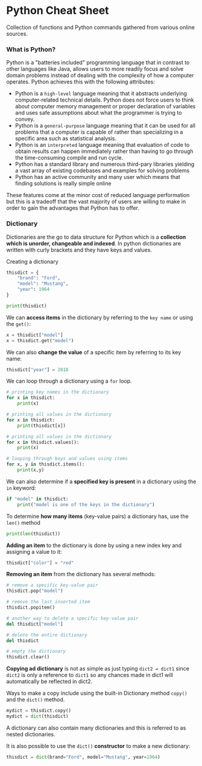 # Python Cheat Sheet 

Collection of functions and Python commands gathered from various online sources. 



### What is Python? 

Python is a "batteries included" programming language that in contrast to other languages like Java, allows users to more readily focus and solve domain problems instead of dealing with the complexity of how a computer operates. Python achieves this with the following attributes: 

* Python is a `high-level` language meaning that it abstracts underlying computer-related technical details. Python does not force users to think about computer memory management or proper declaration of variables and uses safe assumptions about what the programmer is trying to convey. 
* Python is a `general-purpose` language meaning that it can be used for all problems that a computer is capable of rather than specializing in a specific area such as statistical analysis. 
* Python is an `interpreted` language meaning that evaluation of code to obtain results can happen immediately rather than having to go through the time-consuming compile and run cycle. 
* Python has a standard library and numerous third-pary libraries yielding a vast array of existing codebases and examples for solving problems 
* Python has an active community and many user which means that finding solutions is really simple online


These features come at the minor cost of reduced language performation but this is a tradeoff that the vast majority of users are willing to make in order to gain the advantages that Python has to offer. 



### Dictionary 

Dictionaries are the go to data structure for Python which is a **collection which is unorder, changeable and indexed**. In python dictionaries are written with curly brackets and they have keys and values. 


Creating a dictionary
```python
thisdict = {
    "brand": "Ford", 
    "model": "Mustang", 
    "year": 1964
}

print(thisdict)
```


We can **access items** in the dictionary by referring to the `key name` or using the `get()`: 

```python
x = thisdict["model"]
x = thisdict.get("model")
```



We can also **change the value** of a specific item by referring to its key name: 

```python 
thisdict["year"] = 2018
```



We can loop through a dictionary using a `for` loop. 

```python
# printing key names in the dictionary 
for x in thisdict: 
    print(x)

# printing all values in the dictionary 
for x in thisdict: 
    print(thisdict[x])

# printing all values in the dictionary 
for x in thisdict.values():
    print(x)

# looping through keys and values using items 
for x, y in thisdict.items():
    print(x,y)
```


We can also determine if a **specified key is present** in a dictionary using the `in` keyword: 

```python
if "model" in thisdict: 
    print("model is one of the keys in the dictionary")
```


To determine **how many items** (key-value pairs) a dictionary has, use the `len()` method


```python 
print(len(thisdict))
```



**Adding an item** to the dictionary is done by using a new index key and assigning a value to it: 

```python
thisdict["color"] = "red"
```


**Removing an item** from the dictionary has several methods: 

```python 
# remove a specific key-value pair 
thisdict.pop("model")

# remove the last inserted item 
thisdict.popitem()

# another way to delete a specific key-value pair 
del thisdict["model"]

# delete the entire dictionary 
del thisdict 

# empty the dictionary 
thisdict.clear()
```


**Copying ad dictionary** is not as simple as just typing `dict2 = dict1` since `dict2` is only a reference to `dict1` so any chances made in dict1 will automatically be reflected in dict2. 

Ways to make a copy include using the built-in Dictionary method `copy()` and the `dict()` method. 



```python 
mydict = thisdict.copy()
mydict = dict(thisdict)
```


A dictionary can also contain many dictionaries and this is referred to as nested dictionaries. 


It is also possible to use the `dict()` **constructor** to make a new dictionary: 

```python 
thisdict = dict(brand="Ford", model="Mustang", year=1964)
```








